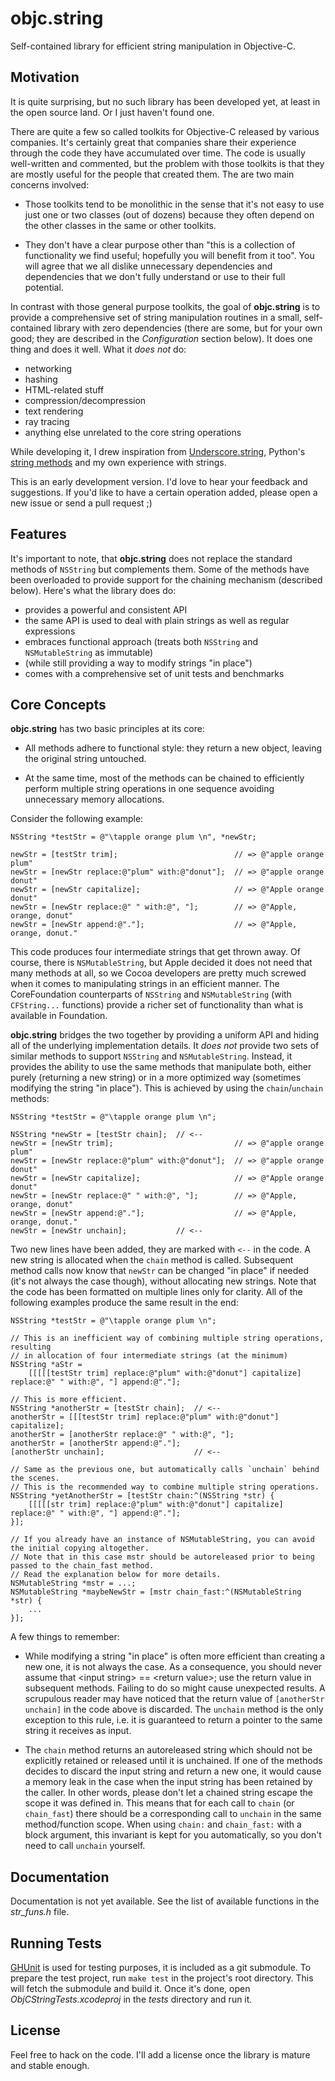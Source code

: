 objc.string
===========

Self-contained library for efficient string manipulation in Objective-C.


## Motivation ##

It is quite surprising, but no such library has been developed yet, at least in the open source land. Or I just haven't found one.

There are quite a few so called toolkits for Objective-C released by various companies. It's certainly great that companies share their experience through the code they have accumulated over time. The code is usually well-written and commented, but the problem with those toolkits is that they are mostly useful for the people that created them. The are two main concerns involved:

* Those toolkits tend to be monolithic in the sense that it's not easy to use just one or two classes (out of dozens) because they often depend on the other classes in the same or other toolkits.

* They don't have a clear purpose other than "this is a collection of functionality we find useful; hopefully you will benefit from it too". You will agree that we all dislike unnecessary dependencies and dependencies that we don't fully understand or use to their full potential.

In contrast with those general purpose toolkits, the goal of **objc.string** is to provide a comprehensive set of string manipulation routines in a small, self-contained library with zero dependencies (there are some, but for your own good; they are described in the _Configuration_ section below). It does one thing and does it well. What it _does not_ do:

* networking
* hashing
* HTML-related stuff
* compression/decompression
* text rendering
* ray tracing
* anything else unrelated to the core string operations

While developing it, I drew inspiration from [Underscore.string][1], Python's [string methods][2] and my own experience with strings.

This is an early development version. I'd love to hear your feedback and suggestions. If you'd like to have a certain operation added, please open a new issue or send a pull request ;)

  [1]: https://github.com/epeli/underscore.string
  [2]: http://docs.python.org/library/stdtypes.html#string-methods


## Features ##

It's important to note, that **objc.string** does not replace the standard methods of `NSString` but complements them. Some of the methods have been overloaded to provide support for the chaining mechanism (described below). Here's what the library does do:

* provides a powerful and consistent API
* the same API is used to deal with plain strings as well as regular expressions
* embraces functional approach (treats both `NSString` and `NSMutableString` as immutable)
* (while still providing a way to modify strings "in place")
* comes with a comprehensive set of unit tests and benchmarks


## Core Concepts ##

**objc.string** has two basic principles at its core:

* All methods adhere to functional style: they return a new object, leaving the original string untouched.

* At the same time, most of the methods can be chained to efficiently perform multiple string operations in one sequence avoiding unnecessary memory allocations.

Consider the following example:

```objc
NSString *testStr = @"\tapple orange plum \n", *newStr;

newStr = [testStr trim];                          // => @"apple orange plum"
newStr = [newStr replace:@"plum" with:@"donut"];  // => @"apple orange donut"
newStr = [newStr capitalize];                     // => @"Apple orange donut"
newStr = [newStr replace:@" " with:@", "];        // => @"Apple, orange, donut"
newStr = [newStr append:@"."];                    // => @"Apple, orange, donut."
```

This code produces four intermediate strings that get thrown away. Of course, there is `NSMutableString`, but Apple decided it does not need that many methods at all, so we Cocoa developers are pretty much screwed when it comes to manipulating strings in an efficient manner. The CoreFoundation counterparts of `NSString` and `NSMutableString` (with `CFString...` functions) provide a richer set of functionality than what is available in Foundation.

**objc.string** bridges the two together by providing a uniform API and hiding all of the underlying implementation details. It _does not_ provide two sets of similar methods to support `NSString` and `NSMutableString`. Instead, it provides the ability to use the same methods that manipulate both, either purely (returning a new string) or in a more optimized way (sometimes modifying the string "in place"). This is achieved by using the `chain`/`unchain` methods:

```objc
NSString *testStr = @"\tapple orange plum \n";

NSString *newStr = [testStr chain];  // <--
newStr = [newStr trim];                           // => @"apple orange plum"
newStr = [newStr replace:@"plum" with:@"donut"];  // => @"apple orange donut"
newStr = [newStr capitalize];                     // => @"Apple orange donut"
newStr = [newStr replace:@" " with:@", "];        // => @"Apple, orange, donut"
newStr = [newStr append:@"."];                    // => @"Apple, orange, donut."
newStr = [newStr unchain];           // <--
```

Two new lines have been added, they are marked with `<--` in the code. A new string is allocated when the `chain` method is called. Subsequent method calls now know that `newStr` can be changed "in place" if needed (it's not always the case though), without allocating new strings. Note that the code has been formatted on multiple lines only for clarity. All of the following examples produce the same result in the end:

```objc
NSString *testStr = @"\tapple orange plum \n";

// This is an inefficient way of combining multiple string operations, resulting
// in allocation of four intermediate strings (at the minimum)
NSString *aStr =
    [[[[[testStr trim] replace:@"plum" with:@"donut"] capitalize] replace:@" " with:@", "] append:@"."];

// This is more efficient.
NSString *anotherStr = [testStr chain];  // <--
anotherStr = [[[testStr trim] replace:@"plum" with:@"donut"] capitalize];
anotherStr = [anotherStr replace:@" " with:@", "];
anotherStr = [anotherStr append:@"."];
[anotherStr unchain];                    // <--

// Same as the previous one, but automatically calls `unchain` behind the scenes.
// This is the recommended way to combine multiple string operations.
NSString *yetAnotherStr = [testStr chain:^(NSString *str) {
    [[[[[str trim] replace:@"plum" with:@"donut"] capitalize] replace:@" " with:@", "] append:@"."];
}];

// If you already have an instance of NSMutableString, you can avoid the initial copying altogether.
// Note that in this case mstr should be autoreleased prior to being passed to the chain_fast method.
// Read the explanation below for more details.
NSMutableString *mstr = ...;
NSMutableString *maybeNewStr = [mstr chain_fast:^(NSMutableString *str) {
    ...
}];
```

A few things to remember:

* While modifying a string "in place" is often more efficient than creating a new one, it is not always the case. As a consequence, you should never assume that &lt;input string&gt; == &lt;return value&gt;; use the return value in subsequent methods. Failing to do so might cause unexpected results. A scrupulous reader may have noticed that the return value of `[anotherStr unchain]` in the code above is discarded. The `unchain` method is the only exception to this rule, i.e. it is guaranteed to return a pointer to the same string it receives as input.

* The `chain` method returns an autoreleased string which should not be explicitly retained or released until it is unchained. If one of the methods decides to discard the input string and return a new one, it would cause a memory leak in the case when the input string has been retained by the caller. In other words, please don't let a chained string escape the scope it was defined in. This means that for each call to `chain` (or `chain_fast`) there should be a corresponding call to `unchain` in the same method/function scope. When using `chain:` and `chain_fast:` with a block argument, this invariant is kept for you automatically, so you don't need to call `unchain` yourself.

## Documentation ##

Documentation is not yet available. See the list of available functions in the _str_funs.h_ file.


## Running Tests ##

[GHUnit][3] is used for testing purposes, it is included as a git submodule. To prepare the test project, run `make test` in the project's root directory. This will fetch the submodule and build it. Once it's done, open _ObjCStringTests.xcodeproj_ in the _tests_ directory and run it.

  [3]: https://github.com/gabriel/gh-unit


## License ##

Feel free to hack on the code. I'll add a license once the library is mature and stable enough.
